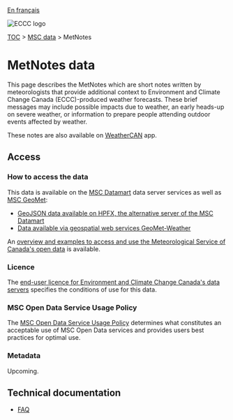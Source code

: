 [En français](readme_radar_fr.md)

![ECCC logo](../../img_eccc-logo.png)

[TOC](../../readme_en.md) > [MSC data](../readme_en.md) > MetNotes

# MetNotes data

This page describes the MetNotes which are short notes written by meteorologists that provide additional context to Environment and Climate Change Canada (ECCC)-produced weather forecasts. These brief messages may include possible impacts due to weather, an early heads-up on severe weather, or information to prepare people attending outdoor events affected by weather.

These notes are also available on [WeatherCAN](https://www.canada.ca/en/environment-climate-change/services/weather-general-tools-resources/weathercan.html) app.

## Access

### How to access the data

This data is available on the [MSC Datamart](../../msc-datamart/readme_en.md) data server services as well as [MSC GeoMet](../../msc-geomet/readme_en.md):

* [GeoJSON data available on HPFX, the alternative server of the MSC Datamart](readme_metnotes-datamart_en.md) 
* [Data available via geospatial web services GeoMet-Weather](../../msc-geomet/readme_en.md)

An [overview and examples to access and use the Meteorological Service of Canada's open data](../../usage/readme_en.md) is available.

### Licence

The [end-user licence for Environment and Climate Change Canada's data servers](../../licence/readme_en.md) specifies the conditions of use for this data.

### MSC Open Data Service Usage Policy

The [MSC Open Data Service Usage Policy](../../usage-policy/readme_en.md) determines what constitutes an acceptable use of MSC Open Data services and provides users best practices for optimal use.

### Metadata

Upcoming.

## Technical documentation

* [FAQ](https://www.canada.ca/en/environment-climate-change/services/weather-general-tools-resources/weathercan/metnotes.html)